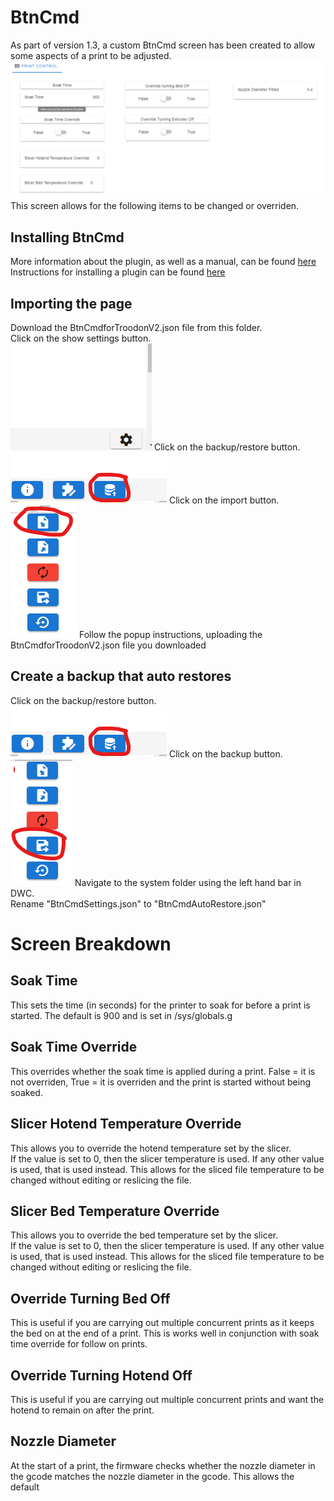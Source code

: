 # BtnCmd

As part of version 1.3, a custom BtnCmd screen has been created to allow some aspects of a print to be adjusted.
![Print Control Screen](./Images/Screenshot.png)
This screen allows for the following items to be changed or overriden.

## Installing BtnCmd

More information about the plugin, as well as a manual, can be found [here](https://github.com/MintyTrebor/BtnCmd)  
Instructions for installing a plugin can be found [here](https://github.com/MintyTrebor/BtnCmd/wiki/Installation)

## Importing the page

Download the BtnCmdforTroodonV2.json file from this folder.  
Click on the show settings button.  
![Show Settings](./Images/Show_Settings.png)
Click on the backup/restore button.  
![Backup/Restore Settings](./Images/Restore_Settings.png)
Click on the import button.  
![Import](./Images/Import.png)
Follow the popup instructions, uploading the BtnCmdforTroodonV2.json file you downloaded

## Create a backup that auto restores

Click on the backup/restore button.  
![Backup/Restore Settings](./Images/Restore_Settings.png)
Click on the backup button.  
![Backup](./Images/Backup.png)
Navigate to the system folder using the left hand bar in DWC.  
Rename "BtnCmdSettings.json" to "BtnCmdAutoRestore.json"  

# Screen Breakdown

## Soak Time

This sets the time (in seconds) for the printer to soak for before a print is started. The default is 900 and is set in /sys/globals.g

## Soak Time Override

This overrides whether the soak time is applied during a print. False = it is not overriden, True = it is overriden and the print is started without being soaked.

## Slicer Hotend Temperature Override

This allows you to override the hotend temperature set by the slicer.  
If the value is set to 0, then the slicer temperature is used. If any other value is used, that is used instead. This allows for the sliced file temperature to be changed without editing or reslicing the file.  

## Slicer Bed Temperature Override

This allows you to override the bed temperature set by the slicer.  
If the value is set to 0, then the slicer temperature is used. If any other value is used, that is used instead. This allows for the sliced file temperature to be changed without editing or reslicing the file. 

## Override Turning Bed Off

This is useful if you are carrying out multiple concurrent prints as it keeps the bed on at the end of a print. This is works well in conjunction with soak time override for follow on prints.

## Override Turning Hotend Off

This is useful if you are carrying out multiple concurrent prints and want the hotend to remain on after the print.  

## Nozzle Diameter

At the start of a print, the firmware checks whether the nozzle diameter in the gcode matches the nozzle diameter in the gcode. This allows the default 